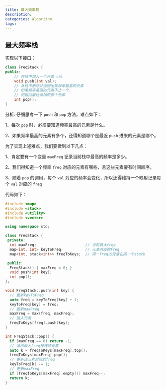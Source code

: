 ```yaml
---
title: 最大频率栈
description: 
categories: algorithm
tags:
---
```


## 最大频率栈

实现以下接口：

```c++
class FreqStack {
public:
    // 在栈中加入一个元素 val
    void push(int val);
    // 从栈中删除并返回出现频率最高的元素
    // 如果频率最高的元素不止一个，
    // 则返回最近添加的那个元素
    int pop();
}
```

分析: 仔细思考一下 `push` 和 `pop` 方法，难点如下：

1、每次 `pop` 时，必须要知道频率最高的元素是什么。

2、如果频率最高的元素有多个，还得知道哪个是最近 `push` 进来的元素是哪个。

为了实现上述难点，我们要做到以下几点：

1、肯定要有一个变量 `maxFreq` 记录当前栈中最高的频率是多少。

2、我们得知道一个频率 `freq` 对应的元素有哪些，且这些元素要有时间顺序。

3、随着 `pop` 的调用，每个 `val` 对应的频率会变化，所以还得维持一个映射记录每个 `val` 对应的 `freq`

代码如下：

```c++
#include <map>
#include <stack>
#include <utility>
#include <vector>

using namespace std;

class FreqStack {
 private:
  int maxFreq;                      // 当前最大freq
  map<int, int> keyToFreq;          // 元素对应的freq
  map<int, stack<int>> freqToKeys;  // 同一freq的元素在同一个stack

 public:
  FreqStack() { maxFreq = 0; }
  void push(int key);
  int pop();
};

void FreqStack::push(int key) {
  // 更新keyToFreq
  auto freq = keyToFreq[key] + 1;
  keyToFreq[key] = freq;
  // 跟新maxFreq
  maxFreq = max(freq, maxFreq);
  // 插入元素
  freqToKeys[freq].push(key);
}

int FreqStack::pop() {
  if (maxFreq == 0) return -1;
  // 弹出最大freq栈栈顶元素
  auto k = freqToKeys[maxFreq].top();
  freqToKeys[maxFreq].pop();
  // 更新该元素对应的freq
  keyToFreq[k] -= 1;
  // 更新maxFreq
  if (freqToKeys[maxFreq].empty()) maxFreq--;
  return k;
}
```



